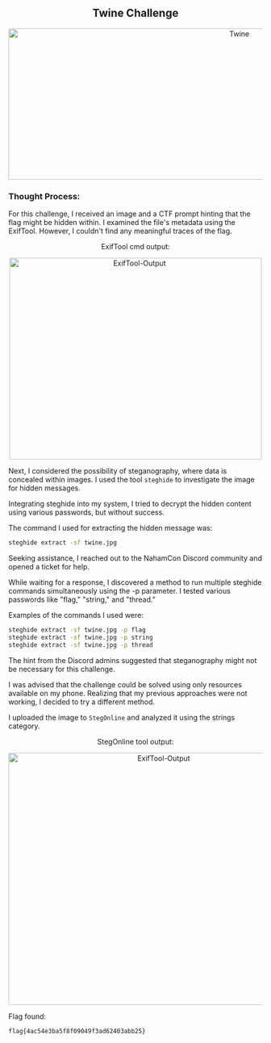 <h2 align="center"><strong>Twine Challenge</strong></h2>
<p align="center">
  <img src="https://imgur.com/S1mB3Gs.png" alt="Twine" width="900" height="300"/>
</p>

### Thought Process:
For this challenge, I received an image and a CTF prompt hinting that the flag might be hidden within. I examined the file's metadata using the ExifTool. However, I couldn't find any meaningful traces of the flag.

<p align="center">ExifTool cmd output:</p>
<p align="center">
  <img src="https://imgur.com/jKsCtDi.png" alt="ExifTool-Output" width="500" height="400"/>
</p>

Next, I considered the possibility of steganography, where data is concealed within images. I used the tool `steghide` to investigate the image for hidden messages.

Integrating steghide into my system, I tried to decrypt the hidden content using various passwords, but without success. 

The command I used for extracting the hidden message was:
```sh
steghide extract -sf twine.jpg
```

Seeking assistance, I reached out to the NahamCon Discord community and opened a ticket for help.

While waiting for a response, I discovered a method to run multiple steghide commands simultaneously using the -p parameter. I tested various passwords like "flag," "string," and "thread."

Examples of the commands I used were:
```sh
steghide extract -sf twine.jpg -p flag
steghide extract -sf twine.jpg -p string
steghide extract -sf twine.jpg -p thread
```

The hint from the Discord admins suggested that steganography might not be necessary for this challenge.

I was advised that the challenge could be solved using only resources available on my phone. Realizing that my previous approaches were not working, I decided to try a different method.

I uploaded the image to `StegOnline` and analyzed it using the strings category.
<p align="center">StegOnline tool output:</p>
<p align="center">
  <img src="https://imgur.com/Gbe2nwl.png" alt="ExifTool-Output" width="600" height="500"/>
</p>

Flag found: 
```
flag{4ac54e3ba5f8f09049f3ad62403abb25}
```
